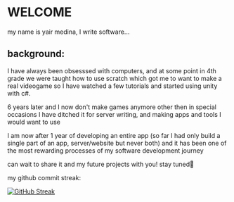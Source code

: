 # WELCOME
my name is yair medina, I write software...


## background:
I have always been obsesssed with computers,
and at some point in 4th grade we were taught how to use scratch which got me to want to make a real videogame
so I have watched a few tutorials and started using unity with c#.

6 years later and I now don't make games anymore other then in special occasions
I have ditched it for server writing, and making apps and tools I would want to use

I am now after 1 year of developing an entire app (so far I had only build a single part of an app, server/website but never both) 
and it has been one of the most rewarding processes of my software development journey

can wait to share it and my future projects with you!
stay tuned🔔


my github commit streak:


[![GitHub Streak](https://streak-stats.demolab.com?user=DarknessRisesFromBelow&theme=tokyonight-duo&hide_border=true&date_format=j%20M%5B%20Y%5D&background=45%2C58E6EB22%2CEB00000E)](https://git.io/streak-stats)
